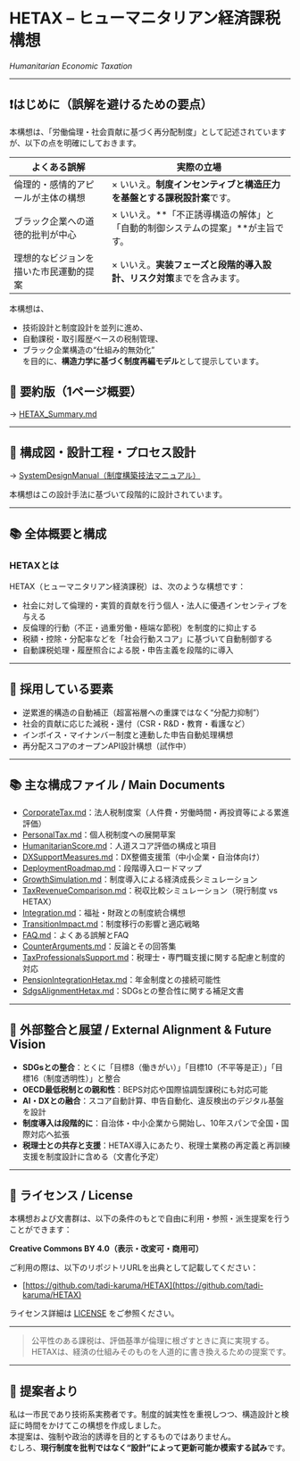 # HETAX – ヒューマニタリアン経済課税構想  
*Humanitarian Economic Taxation*

---

## ❗はじめに（誤解を避けるための要点）

本構想は、「労働倫理・社会貢献に基づく再分配制度」として記述されていますが、以下の点を明確にしておきます。

| よくある誤解 | 実際の立場 |
|--------------|------------|
| 倫理的・感情的アピールが主体の構想 | × いいえ。**制度インセンティブと構造圧力を基盤とする課税設計案**です。 |
| ブラック企業への道徳的批判が中心 | × いいえ。**「不正誘導構造の解体」と「自動的制御システムの提案」**が主旨です。 |
| 理想的なビジョンを描いた市民運動的提案 | × いいえ。**実装フェーズと段階的導入設計、リスク対策**までを含みます。 |

本構想は、  
- 技術設計と制度設計を並列に進め、  
- 自動課税・取引履歴ベースの税制管理、  
- ブラック企業構造の“仕組み的無効化”  
を目的に、**構造力学に基づく制度再編モデル**として提示しています。

## 🔗 要約版（1ページ概要）

→ [HETAX_Summary.md](./HETAX_Summary.md)

---

## 🔧 構成図・設計工程・プロセス設計

→ [SystemDesignManual（制度構築技法マニュアル）](https://github.com/tadi-karuma/SystemDesignManual)

本構想はこの設計手法に基づいて段階的に設計されています。

---

## 📚 全体概要と構成

### HETAXとは

HETAX（ヒューマニタリアン経済課税）は、次のような構想です：

- 社会に対して倫理的・実質的貢献を行う個人・法人に優遇インセンティブを与える
- 反倫理的行動（不正・過重労働・極端な節税）を制度的に抑止する
- 税額・控除・分配率などを「社会行動スコア」に基づいて自動制御する
- 自動課税処理・履歴照合による脱・申告主義を段階的に導入

---

## 🧭 採用している要素

- 逆累進的構造の自動補正（超富裕層への重課ではなく“分配力抑制”）
- 社会的貢献に応じた減税・還付（CSR・R&D・教育・看護など）
- インボイス・マイナンバー制度と連動した申告自動処理構想
- 再分配スコアのオープンAPI設計構想（試作中）

---

## 📚 主な構成ファイル / Main Documents

* [CorporateTax.md](docs/CorporateTax.md)：法人税制度案（人件費・労働時間・再投資等による累進評価）
* [PersonalTax.md](docs/PersonalTax.md)：個人税制度への展開草案
* [HumanitarianScore.md](docs/HumanitarianScore.md)：人道スコア評価の構成と項目
* [DXSupportMeasures.md](docs/DxsupportMeasures.md)：DX整備支援策（中小企業・自治体向け）
* [DeploymentRoadmap.md](docs/DeploymentRoadmap.md)：段階導入ロードマップ
* [GrowthSimulation.md](docs/GrowthSimulation.md)：制度導入による経済成長シミュレーション
* [TaxRevenueComparison.md](docs/TaxRevenueComparison.md)：税収比較シミュレーション（現行制度 vs HETAX）
* [Integration.md](docs/Integration.md)：福祉・財政との制度統合構想
* [TransitionImpact.md](docs/TransitionImpact.md)：制度移行の影響と適応戦略
* [FAQ.md](docs/FAQ.md)：よくある誤解とFAQ
* [CounterArguments.md](docs/CounterArguments.md)：反論とその回答集
* [TaxProfessionalsSupport.md](docs/TaxProfessionalsSupport.md)：税理士・専門職支援に関する配慮と制度的対応
* [PensionIntegrationHetax.md](docs/PensionIntegrationHetax.md)：年金制度との接続可能性
* [SdgsAlignmentHetax.md](docs/SdgsAlignmentHetax.md)：SDGsとの整合性に関する補足文書
---

## 🔗 外部整合と展望 / External Alignment & Future Vision

* **SDGsとの整合**：とくに「目標8（働きがい）」「目標10（不平等是正）」「目標16（制度透明性）」と整合
* **OECD最低税制との親和性**：BEPS対応や国際協調型課税にも対応可能
* **AI・DXとの融合**：スコア自動計算、申告自動化、違反検出のデジタル基盤を設計
* **制度導入は段階的に**：自治体・中小企業から開始し、10年スパンで全国・国際対応へ拡張
* **税理士との共存と支援**：HETAX導入にあたり、税理士業務の再定義と再訓練支援を制度設計に含める（文書化予定）

---

## 📝 ライセンス / License

本構想および文書群は、以下の条件のもとで自由に利用・参照・派生提案を行うことができます：

**Creative Commons BY 4.0（表示・改変可・商用可）**

ご利用の際は、以下のリポジトリURLを出典として記載してください：

* [https://github.com/tadi-karuma/HETAX](https://github.com/tadi-karuma/HETAX)

ライセンス詳細は [LICENSE](./LICENSE) をご参照ください。

---

> 公平性のある課税は、評価基準が倫理に根ざすときに真に実現する。
> HETAXは、経済の仕組みそのものを人道的に書き換えるための提案です。
---

## 🙇 提案者より

私は一市民であり技術系実務者です。制度的誠実性を重視しつつ、構造設計と検証に時間をかけてこの構想を作成しました。  
本提案は、強制や政治的誘導を目的とするものではありません。  
むしろ、**現行制度を批判ではなく“設計”によって更新可能か模索する試み**です。
